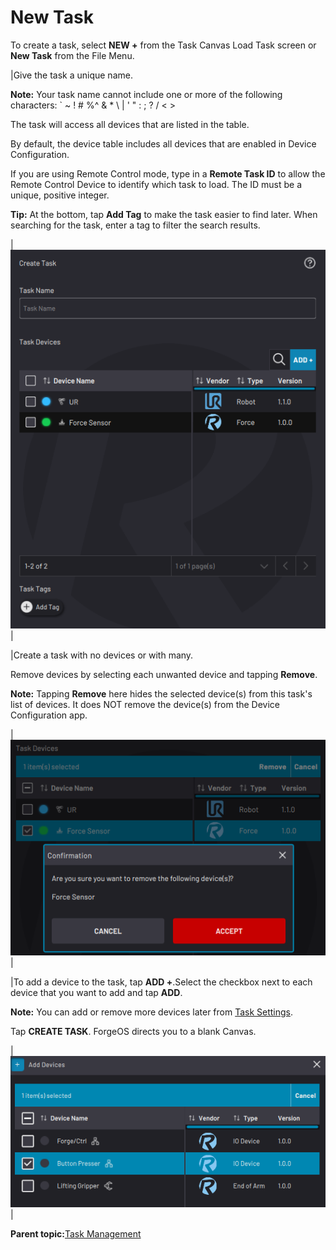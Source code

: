 # New Task

To create a task, select **NEW +** from the Task Canvas Load Task screen or **New Task** from the File Menu.

|Give the task a unique name.

**Note:** Your task name cannot include one or more of the following characters: \` ~ ! \# %^ & \* \\ \| ' " : ; ? / < \>

The task will access all devices that are listed in the table.

By default, the device table includes all devices that are enabled in Device Configuration.

If you are using Remote Control mode, type in a **Remote Task ID** to allow the Remote Control Device to identify which task to load. The ID must be a unique, positive integer.

**Tip:** At the bottom, tap **Add Tag** to make the task easier to find later. When searching for the task, enter a tag to filter the search results.

|![](../Images/TaskCanvas/CreateTask.png)|

|Create a task with no devices or with many.

Remove devices by selecting each unwanted device and tapping **Remove**.

**Note:** Tapping **Remove** here hides the selected device\(s\) from this task's list of devices. It does NOT remove the device\(s\) from the Device Configuration app.

|![](../Images/TaskCanvas/CreateTask-RemoveDevice.png)|

|To add a device to the task, tap **ADD +**.Select the checkbox next to each device that you want to add and tap **ADD**.

**Note:** You can add or remove more devices later from [Task Settings](TaskSettings.md).

Tap **CREATE TASK**. ForgeOS directs you to a blank Canvas.

|![](../Images/TaskCanvas/CreateTask-AddDevice.png)|

**Parent topic:**[Task Management](../TaskCanvas/TaskManagement.md)

